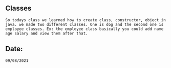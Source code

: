 ## Classes 

    So todays class we learned how to create class, constructor, object in java. we made two different classes. One is dog and the second one is employee classes. Ex: the employee class basically you could add name age salary and view them after that.

## Date:
    09/08/2021